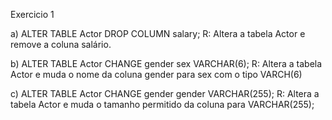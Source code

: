 Exercicio 1

a) ALTER TABLE Actor DROP COLUMN salary;
R: Altera a tabela Actor e remove a coluna salário.

b) ALTER TABLE Actor CHANGE gender sex VARCHAR(6);
R: Altera a tabela Actor e muda o nome da coluna gender para sex com o tipo VARCH(6)

c) ALTER TABLE Actor CHANGE gender gender VARCHAR(255);
R: Altera a tabela Actor e muda o tamanho permitido da coluna para VARCHAR(255);